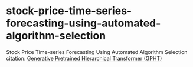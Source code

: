 # stock-price-time-series-forecasting-using-automated-algorithm-selection
Stock Price Time-series Forecasting Using Automated Algorithm Selection
citation: [Generative Pretrained Hierarchical Transformer (GPHT)](https://github.com/icantnamemyself/GPHT)
